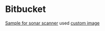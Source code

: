 # Bitbucket

[Sample for sonar scanner](bitbucket-pipelines-sonar-scanner.yml) used [custom image](https://github.com/Technomatix/docker-php/blob/master/image/Dockerfile-dev-5.6-cli-jessie#L26-L30)
